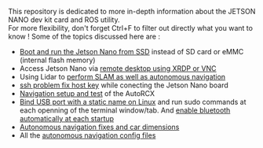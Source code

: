This repository is dedicated to more in-depth information about the JETSON NANO dev kit card and ROS utility.</br>
For more flexibility, don't forget Ctrl+F to filter out directly what you want to know !
Some of the topics discussed here are : 
- [Boot and run the Jetson Nano from SSD](https://github.com/anasderkaoui/AutoRCX/blob/main/Additional%20reports/4th%20report.md) instead of SD card or eMMC (internal flash memory)
- Access Jetson Nano via [remote desktop using XRDP or VNC](https://github.com/anasderkaoui/AutoRCX/blob/main/Additional%20reports/1st%20report.md)
- Using Lidar to [perform SLAM as well as autonomous navigation](https://github.com/anasderkaoui/AutoRCX/blob/main/Additional%20reports/6th%20report.md)
- [ssh problem fix host key](https://github.com/anasderkaoui/AutoRCX/blob/main/Additional%20reports/5th%20report.md) while conecting the Jetson Nano board
- [Navigation setup and test](https://github.com/anasderkaoui/AutoRCX/blob/main/Additional%20reports/6th%20report.md) of the AutoRCX
- [Bind USB port with a static name on Linux](https://github.com/anasderkaoui/AutoRCX/blob/main/Additional%20reports/7th%20report.md) and run sudo commands at each openning of the terminal window/tab. And [enable bluetooth automatically at each startup](https://github.com/anasderkaoui/AutoRCX/blob/main/Additional%20reports/7th%20report.md#another-example-but-with-bluetooth-this-time-around-we-will-set-it-to-turn-on-automatically-at-each-startup)
 - [Autonomous navigation fixes and car dimensions](https://github.com/anasderkaoui/AutoRCX/blob/main/Additional%20reports/9th%20report.md#autonmous-navigation-fixesrequirements)
 - All the [autonomous navigation config files](https://github.com/anasderkaoui/AutoRCX/blob/main/Additional%20reports/6th%20report.md)
